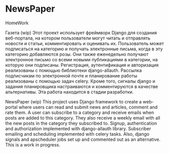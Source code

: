 # NewsPaper
HomeWork 

Газета (wip)
Этот проект использует фреймворк Django для создания веб-портала, на котором пользователи могут читать и отправлять новости и статьи, комментировать и оценивать их. Пользователь может подписаться на категорию и получать электронные письма, когда в эту категорию добавляются розы. Они также еженедельно получают электронное письмо со всеми новыми публикациями в категории, на которую они подписаны.
Регистрация, аутентификация и авторизация реализованы с помощью библиотеки django-allauth.
Рассылка подписчикам по электронной почте и планирование работы реализованы с помощью задач celery. Кроме того, сигналы django и задания планировщика настраиваются и комментируются в качестве альтернативы.
Эта работа находится в стадии разработки.

NewsPaper (wip)
This project uses Django framework to create a web-portal where users can read and submit news and articles, comment and rate them. A user can subscribe to a category and receive emails when posts are added to this category. They also receive a weekly email with all the new posts in the category they subscribed to.
Signup, authentication and authorization implemented with django-allauth library.
Subscriber emailing and scheduling implemented with celery tasks. Also, django signals and apscheduler jobs set up and commented out as an alternative.
This is a work in progress.
